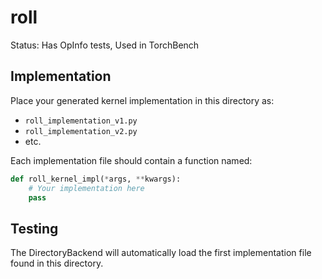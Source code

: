 # roll

Status: Has OpInfo tests, Used in TorchBench

## Implementation

Place your generated kernel implementation in this directory as:
- `roll_implementation_v1.py`
- `roll_implementation_v2.py`
- etc.

Each implementation file should contain a function named:
```python
def roll_kernel_impl(*args, **kwargs):
    # Your implementation here
    pass
```

## Testing

The DirectoryBackend will automatically load the first implementation file found in this directory.
